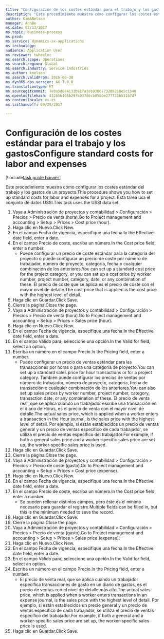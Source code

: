 ```yaml
--- 
title: "Configuración de los costes estándar para el trabajo y los gastos"
description: "Este procedimiento muestra cómo configurar los costes estándar del trabajo y los gastos de un proyecto."
author: KimANelson
manager: AnnBe
ms.date: 02/13/2017
ms.topic: business-process
ms.prod: 
ms.service: dynamics-ax-applications
ms.technology: 
audience: Application User
ms.reviewer: twheeloc
ms.search.scope: Operations
ms.search.region: Global
ms.search.industry: Service industries
ms.author: knelson
ms.search.validFrom: 2016-06-30
ms.dyn365.ops.version: AX 7.0.0
ms.translationtype: HT
ms.sourcegitcommit: 7e0a5d044133b917a3eb9386773205218e5c1b40
ms.openlocfilehash: 432b5b195b29fb03786cb0560e277735b531b7d7
ms.contentlocale: es-es
ms.lasthandoff: 09/29/2017

---
```

# <a name="configure-standard-costs-for-labor-and-expenses"></a><span data-ttu-id="2fdf0-103">Configuración de los costes estándar para el trabajo y los gastos</span><span class="sxs-lookup"><span data-stu-id="2fdf0-103">Configure standard costs for labor and expenses</span></span>

[!include[task guide banner](../../includes/task-guide-banner.md)]

<span data-ttu-id="2fdf0-104">Este procedimiento muestra cómo configurar los costes estándar del trabajo y los gastos de un proyecto.</span><span class="sxs-lookup"><span data-stu-id="2fdf0-104">This procedure shows you how to set up standard costs for labor and expenses for a project.</span></span> <span data-ttu-id="2fdf0-105">Esta tarea usa el conjunto de datos USSI.</span><span class="sxs-lookup"><span data-stu-id="2fdf0-105">This task uses the USSI data set.</span></span>

1. <span data-ttu-id="2fdf0-106">Vaya a Administración de proyectos y contabilidad > Configuración > Precios > Precio de venta (hora).</span><span class="sxs-lookup"><span data-stu-id="2fdf0-106">Go to Project management and accounting > Setup > Prices > Cost price (hour).</span></span>
2. <span data-ttu-id="2fdf0-107">Haga clic en Nuevo.</span><span class="sxs-lookup"><span data-stu-id="2fdf0-107">Click New.</span></span>
3. <span data-ttu-id="2fdf0-108">En el campo Fecha de vigencia, especifique una fecha.</span><span class="sxs-lookup"><span data-stu-id="2fdf0-108">In the Effective date field, enter a date.</span></span>
4. <span data-ttu-id="2fdf0-109">En el campo Precio de coste, escriba un número.</span><span class="sxs-lookup"><span data-stu-id="2fdf0-109">In the Cost price field, enter a number.</span></span>
    * <span data-ttu-id="2fdf0-110">Puede configurar un precio de coste estándar para la categoría del proyecto o puede configurar un precio de coste por número de trabajador, número de proyecto, categoría, fecha o cualquier combinación de los anteriores.</span><span class="sxs-lookup"><span data-stu-id="2fdf0-110">You can set up a standard cost price for the project category, or you can set up a cost price by worker number, project number, category, date, or any combination of these.</span></span> <span data-ttu-id="2fdf0-111">El precio de coste que se aplica es el precio de coste con el mayor nivel de detalle.</span><span class="sxs-lookup"><span data-stu-id="2fdf0-111">The cost price that is applied is the cost price with the highest level of detail.</span></span>  
5. <span data-ttu-id="2fdf0-112">Haga clic en Guardar.</span><span class="sxs-lookup"><span data-stu-id="2fdf0-112">Click Save.</span></span>
6. <span data-ttu-id="2fdf0-113">Cierre la página.</span><span class="sxs-lookup"><span data-stu-id="2fdf0-113">Close the page.</span></span>
7. <span data-ttu-id="2fdf0-114">Vaya a Administración de proyectos y contabilidad > Configuración > Precios > Precio de venta (hora).</span><span class="sxs-lookup"><span data-stu-id="2fdf0-114">Go to Project management and accounting > Setup > Prices > Sales price (hour).</span></span>
8. <span data-ttu-id="2fdf0-115">Haga clic en Nuevo.</span><span class="sxs-lookup"><span data-stu-id="2fdf0-115">Click New.</span></span>
9. <span data-ttu-id="2fdf0-116">En el campo Fecha de vigencia, especifique una fecha.</span><span class="sxs-lookup"><span data-stu-id="2fdf0-116">In the Effective date field, enter a date.</span></span>
10. <span data-ttu-id="2fdf0-117">En el campo Válido para, seleccione una opción.</span><span class="sxs-lookup"><span data-stu-id="2fdf0-117">In the Valid for field, select an option.</span></span>
11. <span data-ttu-id="2fdf0-118">Escriba un número en el campo Precio.</span><span class="sxs-lookup"><span data-stu-id="2fdf0-118">In the Pricing field, enter a number.</span></span>
    * <span data-ttu-id="2fdf0-119">Puede configurar un precio de ventas estándar para las transacciones por horas o para una categoría de proyecto.</span><span class="sxs-lookup"><span data-stu-id="2fdf0-119">You can set up a standard sales price for hour transactions or for a project category.</span></span> <span data-ttu-id="2fdf0-120">También puede configurar los precios de ventas por número de trabajador, número de proyecto, categoría, fecha de transacción o cualquier combinación de los anteriores.</span><span class="sxs-lookup"><span data-stu-id="2fdf0-120">You can also set up sales prices by worker number, project number, category, transaction date, or any combination of these.</span></span> <span data-ttu-id="2fdf0-121">El precio de venta real, que se aplica cuando un trabajador escribe una transacción en el diario de Horas, es el precio de venta con el mayor nivel de detalle.</span><span class="sxs-lookup"><span data-stu-id="2fdf0-121">The actual sales price, which is applied when a worker enters a transaction in the Hour journal, is the sales price with the highest level of detail.</span></span> <span data-ttu-id="2fdf0-122">Por ejemplo, si están establecidos un precio de ventas general y un precio de ventas específico de cada trabajador, se utiliza el precio de ventas específico del trabajador.</span><span class="sxs-lookup"><span data-stu-id="2fdf0-122">For example, if both a general sales price and a worker-specific sales price are set up, the worker-specific sales price is used.</span></span>  
12. <span data-ttu-id="2fdf0-123">Haga clic en Guardar.</span><span class="sxs-lookup"><span data-stu-id="2fdf0-123">Click Save.</span></span>
13. <span data-ttu-id="2fdf0-124">Cierre la página.</span><span class="sxs-lookup"><span data-stu-id="2fdf0-124">Close the page.</span></span>
14. <span data-ttu-id="2fdf0-125">Vaya a Administración de proyectos y contabilidad > Configuración > Precios > Precio de coste (gasto).</span><span class="sxs-lookup"><span data-stu-id="2fdf0-125">Go to Project management and accounting > Setup > Prices > Cost price (expense).</span></span>
15. <span data-ttu-id="2fdf0-126">Haga clic en Nuevo.</span><span class="sxs-lookup"><span data-stu-id="2fdf0-126">Click New.</span></span>
16. <span data-ttu-id="2fdf0-127">En el campo Fecha de vigencia, especifique una fecha.</span><span class="sxs-lookup"><span data-stu-id="2fdf0-127">In the Effective date field, enter a date.</span></span>
17. <span data-ttu-id="2fdf0-128">En el campo Precio de coste, escriba un número.</span><span class="sxs-lookup"><span data-stu-id="2fdf0-128">In the Cost price field, enter a number.</span></span>
    * <span data-ttu-id="2fdf0-129">Se pueden rellenar distintos campos, pero éste es el mínimo necesario para guardar el registro.</span><span class="sxs-lookup"><span data-stu-id="2fdf0-129">Multiple fields can be filled in, but this is the minimum needed to save the record.</span></span>  
18. <span data-ttu-id="2fdf0-130">Haga clic en Guardar.</span><span class="sxs-lookup"><span data-stu-id="2fdf0-130">Click Save.</span></span>
19. <span data-ttu-id="2fdf0-131">Cierre la página.</span><span class="sxs-lookup"><span data-stu-id="2fdf0-131">Close the page.</span></span>
20. <span data-ttu-id="2fdf0-132">Vaya a Administración de proyectos y contabilidad > Configuración > Precios > Precio de venta (gasto).</span><span class="sxs-lookup"><span data-stu-id="2fdf0-132">Go to Project management and accounting > Setup > Prices > Sales price (expense).</span></span>
21. <span data-ttu-id="2fdf0-133">Haga clic en Nuevo.</span><span class="sxs-lookup"><span data-stu-id="2fdf0-133">Click New.</span></span>
22. <span data-ttu-id="2fdf0-134">En el campo Fecha de vigencia, especifique una fecha.</span><span class="sxs-lookup"><span data-stu-id="2fdf0-134">In the Effective date field, enter a date.</span></span>
23. <span data-ttu-id="2fdf0-135">En el campo Válido para, seleccione una opción.</span><span class="sxs-lookup"><span data-stu-id="2fdf0-135">In the Valid for field, select an option.</span></span>
24. <span data-ttu-id="2fdf0-136">Escriba un número en el campo Precio.</span><span class="sxs-lookup"><span data-stu-id="2fdf0-136">In the Pricing field, enter a number.</span></span>
    * <span data-ttu-id="2fdf0-137">El precio de venta real, que se aplica cuando un trabajador especifica transacciones de gasto en un diario de gastos, es el precio de ventas con el nivel de detalle más alto.</span><span class="sxs-lookup"><span data-stu-id="2fdf0-137">The actual sales price, which is applied when a worker enters transactions in an expense journal, is the sales price with the highest level of detail.</span></span> <span data-ttu-id="2fdf0-138">Por ejemplo, si están establecidos un precio general y un precio de ventas específico de cada trabajador, se utiliza el precio de ventas específico del trabajador.</span><span class="sxs-lookup"><span data-stu-id="2fdf0-138">For example, if both a general and a worker-specific sales price are set up, the worker-specific sales price is used.</span></span>  
25. <span data-ttu-id="2fdf0-139">Haga clic en Guardar.</span><span class="sxs-lookup"><span data-stu-id="2fdf0-139">Click Save.</span></span>


